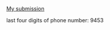 [My submission](https://repl.it/join/kguegtqq-piuselectronics)

last four digits of phone number: 9453
